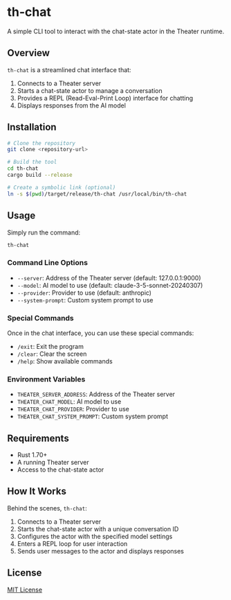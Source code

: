 # th-chat

A simple CLI tool to interact with the chat-state actor in the Theater runtime.

## Overview

`th-chat` is a streamlined chat interface that:

1. Connects to a Theater server
2. Starts a chat-state actor to manage a conversation
3. Provides a REPL (Read-Eval-Print Loop) interface for chatting
4. Displays responses from the AI model

## Installation

```bash
# Clone the repository
git clone <repository-url>

# Build the tool
cd th-chat
cargo build --release

# Create a symbolic link (optional)
ln -s $(pwd)/target/release/th-chat /usr/local/bin/th-chat
```

## Usage

Simply run the command:

```bash
th-chat
```

### Command Line Options

- `--server`: Address of the Theater server (default: 127.0.0.1:9000)
- `--model`: AI model to use (default: claude-3-5-sonnet-20240307)
- `--provider`: Provider to use (default: anthropic)
- `--system-prompt`: Custom system prompt to use

### Special Commands

Once in the chat interface, you can use these special commands:

- `/exit`: Exit the program
- `/clear`: Clear the screen
- `/help`: Show available commands

### Environment Variables

- `THEATER_SERVER_ADDRESS`: Address of the Theater server
- `THEATER_CHAT_MODEL`: AI model to use
- `THEATER_CHAT_PROVIDER`: Provider to use
- `THEATER_CHAT_SYSTEM_PROMPT`: Custom system prompt

## Requirements

- Rust 1.70+
- A running Theater server
- Access to the chat-state actor

## How It Works

Behind the scenes, `th-chat`:

1. Connects to a Theater server
2. Starts the chat-state actor with a unique conversation ID
3. Configures the actor with the specified model settings
4. Enters a REPL loop for user interaction
5. Sends user messages to the actor and displays responses

## License

[MIT License](LICENSE)
